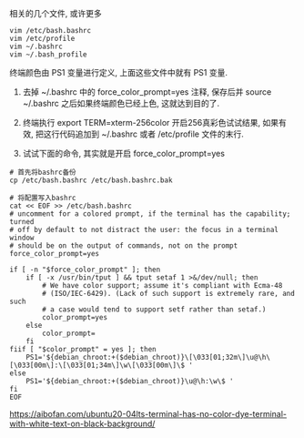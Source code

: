 
相关的几个文件, 或许更多

```
vim /etc/bash.bashrc
vim /etc/profile
vim ~/.bashrc
vim ~/.bash_profile
```

终端颜色由 PS1 变量进行定义, 上面这些文件中就有 PS1 变量.

1. 去掉 ~/.bashrc 中的 force_color_prompt=yes 注释, 保存后并 source ~/.bashrc 之后如果终端颜色已经上色, 这就达到目的了.

2. 终端执行 export TERM=xterm-256color 开启256真彩色试试结果, 如果有效, 把这行代码追加到 ~/.bashrc 或者 /etc/profile 文件的末行.

3. 试试下面的命令, 其实就是开启 force_color_prompt=yes

```
# 首先将bashrc备份
cp /etc/bash.bashrc /etc/bash.bashrc.bak

# 将配置写入bashrc
cat << EOF >> /etc/bash.bashrc
# uncomment for a colored prompt, if the terminal has the capability; turned
# off by default to not distract the user: the focus in a terminal window
# should be on the output of commands, not on the prompt
force_color_prompt=yes

if [ -n "$force_color_prompt" ]; then
    if [ -x /usr/bin/tput ] && tput setaf 1 >&/dev/null; then
        # We have color support; assume it's compliant with Ecma-48
        # (ISO/IEC-6429). (Lack of such support is extremely rare, and such
        # a case would tend to support setf rather than setaf.)
        color_prompt=yes
    else
        color_prompt=
    fi
fiif [ "$color_prompt" = yes ]; then
    PS1='${debian_chroot:+($debian_chroot)}\[\033[01;32m\]\u@\h\[\033[00m\]:\[\033[01;34m\]\w\[\033[00m\]\$ '
else
    PS1='${debian_chroot:+($debian_chroot)}\u@\h:\w\$ '
fi
EOF
```

https://aibofan.com/ubuntu20-04lts-terminal-has-no-color-dye-terminal-with-white-text-on-black-background/